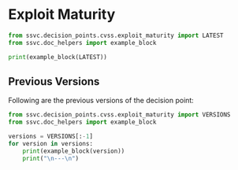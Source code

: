 # Exploit Maturity

```python exec="true" idprefix=""
from ssvc.decision_points.cvss.exploit_maturity import LATEST
from ssvc.doc_helpers import example_block

print(example_block(LATEST))
```

## Previous Versions

Following are the previous versions of the decision point:

```python exec="true" idprefix=""
from ssvc.decision_points.cvss.exploit_maturity import VERSIONS
from ssvc.doc_helpers import example_block

versions = VERSIONS[:-1]
for version in versions:
    print(example_block(version))
    print("\n---\n")
```
